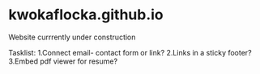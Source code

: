 # kwokaflocka.github.io

Website currrently under construction

Tasklist:
1.Connect email- contact form or link?
2.Links in a sticky footer?
3.Embed pdf viewer for resume?
